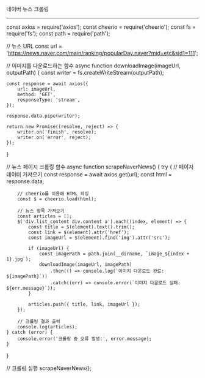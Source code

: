 네이버 뉴스 크롤링
<hr>
const axios = require('axios');
const cheerio = require('cheerio');
const fs = require('fs');
const path = require('path');

// 뉴스 URL
const url = 'https://news.naver.com/main/ranking/popularDay.naver?mid=etc&sid1=111';

// 이미지를 다운로드하는 함수
async function downloadImage(imageUrl, outputPath) {
    const writer = fs.createWriteStream(outputPath);

    const response = await axios({
        url: imageUrl,
        method: 'GET',
        responseType: 'stream',
    });

    response.data.pipe(writer);

    return new Promise((resolve, reject) => {
        writer.on('finish', resolve);
        writer.on('error', reject);
    });
}

// 뉴스 페이지 크롤링 함수
async function scrapeNaverNews() {
    try {
        // 페이지 데이터 가져오기
        const response = await axios.get(url);
        const html = response.data;

        // cheerio를 이용해 HTML 파싱
        const $ = cheerio.load(html);

        // 뉴스 항목 가져오기
        const articles = [];
        $('div.list_content div.content a').each((index, element) => {
            const title = $(element).text().trim();
            const link = $(element).attr('href');
            const imageUrl = $(element).find('img').attr('src');

            if (imageUrl) {
                const imagePath = path.join(__dirname, `image_${index + 1}.jpg`);
                downloadImage(imageUrl, imagePath)
                    .then(() => console.log(`이미지 다운로드 완료: ${imagePath}`))
                    .catch((err) => console.error(`이미지 다운로드 실패: ${err.message}`));
            }

            articles.push({ title, link, imageUrl });
        });

        // 크롤링 결과 출력
        console.log(articles);
    } catch (error) {
        console.error('크롤링 중 오류 발생:', error.message);
    }
}

// 크롤링 실행
scrapeNaverNews();